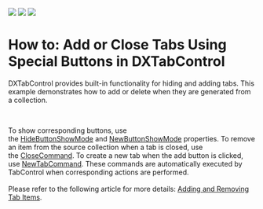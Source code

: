 <!-- default badges list -->
![](https://img.shields.io/endpoint?url=https://codecentral.devexpress.com/api/v1/VersionRange/128641726/15.1.5%2B)
[![](https://img.shields.io/badge/Open_in_DevExpress_Support_Center-FF7200?style=flat-square&logo=DevExpress&logoColor=white)](https://supportcenter.devexpress.com/ticket/details/E4355)
[![](https://img.shields.io/badge/📖_How_to_use_DevExpress_Examples-e9f6fc?style=flat-square)](https://docs.devexpress.com/GeneralInformation/403183)
<!-- default badges end -->
# How to: Add or Close Tabs Using Special Buttons in DXTabControl


<p>DXTabControl provides built-in functionality for hiding and adding tabs. This example demonstrates how to add or delete when they are generated from a collection. </p>
<p> </p>
<p>To show corresponding buttons, use the <a href="https://documentation.devexpress.com/#WPF/DevExpressXpfCoreTabControlViewBase_HideButtonShowModetopic">HideButtonShowMode</a> and <a href="https://documentation.devexpress.com/#WPF/DevExpressXpfCoreTabControlViewBase_NewButtonShowModetopic">NewButtonShowMode</a> properties. To remove an item from the source collection when a tab is closed, use the <a href="https://documentation.devexpress.com/#WPF/DevExpressXpfCoreDXTabItem_CloseCommandtopic">CloseCommand</a>. To create a new tab when the add button is clicked, use <a href="https://documentation.devexpress.com/#WPF/DevExpressXpfCoreTabControlViewBase_NewTabCommandtopic">NewTabCommand</a>. These commands are automatically executed by TabControl when corresponding actions are performed. <br><br>Please refer to the following article for more details: <a href="https://documentation.devexpress.com/#WPF/CustomDocument113904">Adding and Removing Tab Items</a>.</p>

<br/>



